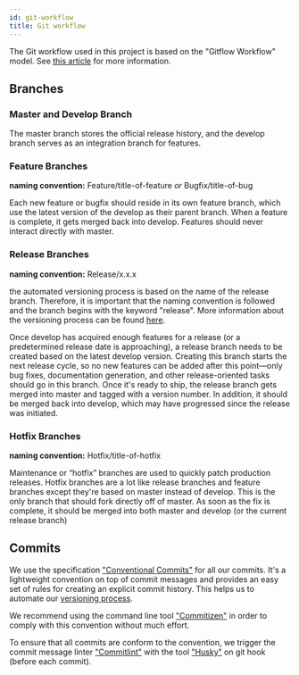 ```yaml
---
id: git-workflow
title: Git workflow
---
```

The Git workflow used in this project is based on the "Gitflow Workflow" model. See [this article](https://www.atlassian.com/git/tutorials/comparing-workflows/gitflow-workflow) for more information.

## Branches

### Master and Develop Branch
The master branch stores the official release history, and the develop branch serves as an integration branch for features.

### Feature Branches
**naming convention:** Feature/title-of-feature *or* Bugfix/title-of-bug

Each new feature or bugfix should reside in its own feature branch, which use the latest version of the develop as their parent branch. When a feature is complete, it gets merged back into develop. Features should never interact directly with master.

### Release Branches
**naming convention:** Release/x.x.x

the automated versioning process is based on the name of the release branch. Therefore, it is important that the naming convention is followed and the branch begins with the keyword "release". More information about the versioning process can be found [here](versioning.md).

Once develop has acquired enough features for a release (or a predetermined release date is approaching), a release branch needs to be created based on the latest develop version. Creating this branch starts the next release cycle, so no new features can be added after this point—only bug fixes, documentation generation, and other release-oriented tasks should go in this branch. Once it's ready to ship, the release branch gets merged into master and tagged with a version number. In addition, it should be merged back into develop, which may have progressed since the release was initiated.

### Hotfix Branches
**naming convention:** Hotfix/title-of-hotfix

Maintenance or “hotfix” branches are used to quickly patch production releases. Hotfix branches are a lot like release branches and feature branches except they're based on master instead of develop. This is the only branch that should fork directly off of master. As soon as the fix is complete, it should be merged into both master and develop (or the current release branch)

## Commits

We use the specification ["Conventional Commits"](https://www.conventionalcommits.org/en/v1.0.0/) for all our commits. It's a lightweight convention on top of commit messages and provides an easy set of rules for creating an explicit commit history. This helps us to automate our [versioning process](versioning.md).

We recommend using the command line tool ["Commitizen"](http://commitizen.github.io/cz-cli/) in order to comply with this convention without much effort.

To ensure that all commits are conform to the convention, we trigger the commit message linter ["Commitlint"](https://github.com/conventional-changelog/commitlint) with the tool ["Husky"](https://github.com/typicode/husky) on git hook (before each commit).
